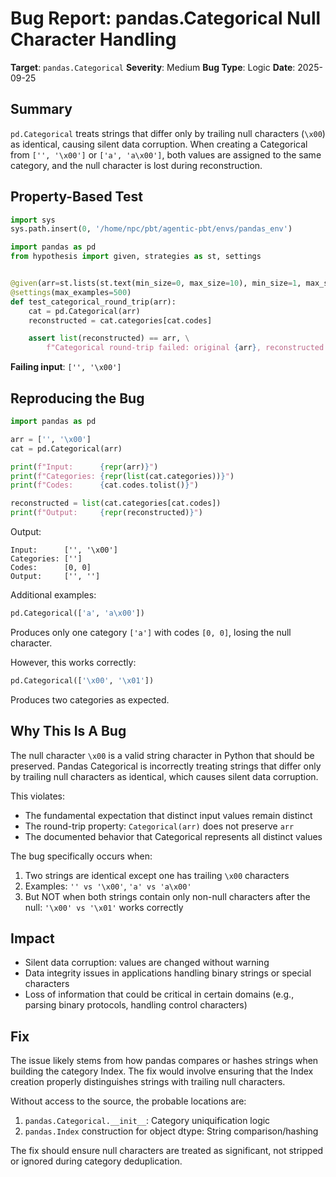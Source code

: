 # Bug Report: pandas.Categorical Null Character Handling

**Target**: `pandas.Categorical`
**Severity**: Medium
**Bug Type**: Logic
**Date**: 2025-09-25

## Summary

`pd.Categorical` treats strings that differ only by trailing null characters (`\x00`) as identical, causing silent data corruption. When creating a Categorical from `['', '\x00']` or `['a', 'a\x00']`, both values are assigned to the same category, and the null character is lost during reconstruction.

## Property-Based Test

```python
import sys
sys.path.insert(0, '/home/npc/pbt/agentic-pbt/envs/pandas_env')

import pandas as pd
from hypothesis import given, strategies as st, settings


@given(arr=st.lists(st.text(min_size=0, max_size=10), min_size=1, max_size=50))
@settings(max_examples=500)
def test_categorical_round_trip(arr):
    cat = pd.Categorical(arr)
    reconstructed = cat.categories[cat.codes]

    assert list(reconstructed) == arr, \
        f"Categorical round-trip failed: original {arr}, reconstructed {list(reconstructed)}"
```

**Failing input**: `['', '\x00']`

## Reproducing the Bug

```python
import pandas as pd

arr = ['', '\x00']
cat = pd.Categorical(arr)

print(f"Input:      {repr(arr)}")
print(f"Categories: {repr(list(cat.categories))}")
print(f"Codes:      {cat.codes.tolist()}")

reconstructed = list(cat.categories[cat.codes])
print(f"Output:     {repr(reconstructed)}")
```

Output:
```
Input:      ['', '\x00']
Categories: ['']
Codes:      [0, 0]
Output:     ['', '']
```

Additional examples:
```python
pd.Categorical(['a', 'a\x00'])
```
Produces only one category `['a']` with codes `[0, 0]`, losing the null character.

However, this works correctly:
```python
pd.Categorical(['\x00', '\x01'])
```
Produces two categories as expected.

## Why This Is A Bug

The null character `\x00` is a valid string character in Python that should be preserved. Pandas Categorical is incorrectly treating strings that differ only by trailing null characters as identical, which causes silent data corruption.

This violates:
- The fundamental expectation that distinct input values remain distinct
- The round-trip property: `Categorical(arr)` does not preserve `arr`
- The documented behavior that Categorical represents all distinct values

The bug specifically occurs when:
1. Two strings are identical except one has trailing `\x00` characters
2. Examples: `'' vs '\x00'`, `'a' vs 'a\x00'`
3. But NOT when both strings contain only non-null characters after the null: `'\x00' vs '\x01'` works correctly

## Impact

- Silent data corruption: values are changed without warning
- Data integrity issues in applications handling binary strings or special characters
- Loss of information that could be critical in certain domains (e.g., parsing binary protocols, handling control characters)

## Fix

The issue likely stems from how pandas compares or hashes strings when building the category Index. The fix would involve ensuring that the Index creation properly distinguishes strings with trailing null characters.

Without access to the source, the probable locations are:
1. `pandas.Categorical.__init__`: Category uniquification logic
2. `pandas.Index` construction for object dtype: String comparison/hashing

The fix should ensure null characters are treated as significant, not stripped or ignored during category deduplication.